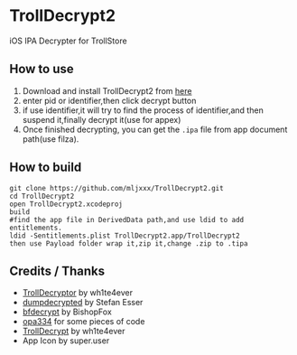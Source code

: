 # TrollDecrypt2
iOS IPA Decrypter for TrollStore

## How to use
1. Download and install TrollDecrypt2 from [here](https://github.com/mljxxx/TrollDecrypt2/releases)
2. enter pid or identifier,then click decrypt button
3. if use identifier,it will try to find the process of identifier,and then suspend it,finally decrypt it(use for appex)
4. Once finished decrypting, you can get the `.ipa` file from app document path(use filza).

## How to build
```
git clone https://github.com/mljxxx/TrollDecrypt2.git
cd TrollDecrypt2
open TrollDecrypt2.xcodeproj
build
#find the app file in DerivedData path,and use ldid to add entitlements.
ldid -Sentitlements.plist TrollDecrypt2.app/TrollDecrypt2
then use Payload folder wrap it,zip it,change .zip to .tipa
```

## Credits / Thanks
- [TrollDecryptor](https://github.com/wh1te4ever/TrollDecryptor) by wh1te4ever
- [dumpdecrypted](https://github.com/stefanesser/dumpdecrypted) by Stefan Esser
- [bfdecrypt](https://github.com/BishopFox/bfdecrypt) by BishopFox
- [opa334](https://github.com/opa334) for some pieces of code
- [TrollDecrypt](https://github.com/donato-fiore/TrollDecrypt) by wh1te4ever
- App Icon by super.user